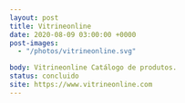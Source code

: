```yaml
---
layout: post
title: Vitrineonline
date: 2020-08-09 03:00:00 +0000
post-images:
  - "/photos/vitrineonline.svg"

body: Vitrineonline Catálogo de produtos.
status: concluido
site: https://www.vitrineonline.com
---
```


